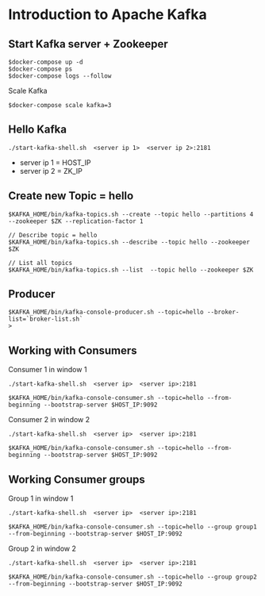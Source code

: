 # Introduction to Apache Kafka

## Start Kafka server + Zookeeper
```
$docker-compose up -d
$docker-compose ps
$docker-compose logs --follow
```

Scale Kafka
```
$docker-compose scale kafka=3
```

## Hello Kafka
```
./start-kafka-shell.sh  <server ip 1>  <server ip 2>:2181
```
* server ip 1 = HOST_IP
* server ip 2 = ZK_IP

## Create new Topic = hello
```
$KAFKA_HOME/bin/kafka-topics.sh --create --topic hello --partitions 4 --zookeeper $ZK --replication-factor 1

// Describe topic = hello
$KAFKA_HOME/bin/kafka-topics.sh --describe --topic hello --zookeeper $ZK

// List all topics
$KAFKA_HOME/bin/kafka-topics.sh --list  --topic hello --zookeeper $ZK
```

## Producer
```
$KAFKA_HOME/bin/kafka-console-producer.sh --topic=hello --broker-list=`broker-list.sh`
>
```

## Working with Consumers

Consumer 1 in window 1
```
./start-kafka-shell.sh  <server ip>  <server ip>:2181

$KAFKA_HOME/bin/kafka-console-consumer.sh --topic=hello --from-beginning --bootstrap-server $HOST_IP:9092
```

Consumer 2 in window 2
```
./start-kafka-shell.sh  <server ip>  <server ip>:2181

$KAFKA_HOME/bin/kafka-console-consumer.sh --topic=hello --from-beginning --bootstrap-server $HOST_IP:9092
```

## Working Consumer groups

Group 1 in window 1
```
./start-kafka-shell.sh  <server ip>  <server ip>:2181

$KAFKA_HOME/bin/kafka-console-consumer.sh --topic=hello --group group1 --from-beginning --bootstrap-server $HOST_IP:9092

```

Group 2 in window 2
```
./start-kafka-shell.sh  <server ip>  <server ip>:2181

$KAFKA_HOME/bin/kafka-console-consumer.sh --topic=hello --group group2 --from-beginning --bootstrap-server $HOST_IP:9092

```
